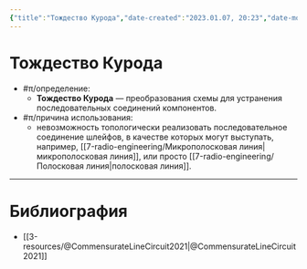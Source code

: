 ```yaml
---
{"title":"Тождество Курода","date-created":"2023.01.07, 20:23","date-modified":"2023.01.07, 20:28","aliases":[],"tags":[],"dg-publish":true,"permalink":"/7-radio-engineering/tozhdestvo-kuroda/","dgPassFrontmatter":true}
---
```



# Тождество Курода

- #π/определение:
	- **Тождество Курода** — преобразования схемы для устранения последовательных соединений компонентов.
- #π/причина использования:
	- невозможность топологически реализовать последовательное соединение шлейфов, в качестве которых могут выступать, например, [[7-radio-engineering/Микрополосковая линия\|микрополосковая линия]], или просто [[7-radio-engineering/Полосковая линия\|полосковая линия]].

---

# Библиография

- [[3-resources/@CommensurateLineCircuit2021\|@CommensurateLineCircuit2021]]
